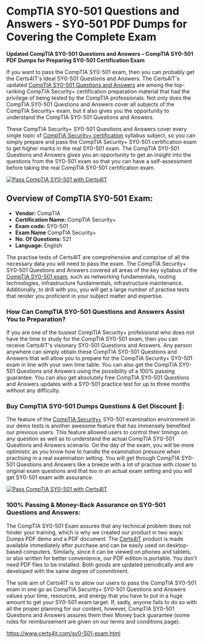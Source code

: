   <h1>CompTIA SY0-501 <span class="exam_variation">Questions and Answers</span> - SY0-501 PDF Dumps for Covering the Complete Exam </h1>
                    <p><strong>Updated CompTIA SY0-501 <span class="exam_variation">Questions and Answers</span> – CompTIA SY0-501 PDF Dumps for Preparing SY0-501 Certification Exam</strong></p>
                  <p>If you want to pass the CompTIA SY0-501 exam, then you can probably get the Certs4IT's Ideal SY0-501 <span class="exam_variation">Questions and Answers</span>. The Certs4IT's updated 
                    <a href="https://www.certs4it.com/sy0-501-exam.html">CompTIA SY0-501 <span class="exam_variation">Questions and Answers</span></a> are among the top-ranking CompTIA Security+ certification preparation material that had the privilege of being tested by the 
                    CompTIA professionals. Not only does the CompTIA SY0-501 <span class="exam_variation">Questions and Answers</span> cover all subjects of the CompTIA Security+ exam, but it 
                    also gives you the opportunity to understand the CompTIA SY0-501 <span class="exam_variation">Questions and Answers</span>.</p>
                    <p>These CompTIA Security+ SY0-501 <span class="exam_variation">Questions and Answers</span> cover every single topic of <a href="https://www.certs4it.com/comptia-security-certification-exams.html">CompTIA Security+ certification</a> syllabus subject, 
                    so you can simply prepare and pass the CompTIA Security+ SY0-501 certification exam to get higher marks in the 
                    real SY0-501 exam. The CompTIA SY0-501 <span class="exam_variation">Questions and Answers</span> gives you an opportunity to get an insight into the questions from the SY0-501 exam so that you can 
                    have a self-assessment before taking the real CompTIA SY0-501 certification exam.</p>
                  <p><a href="https://www.certs4it.com/sy0-501-exam.html"><img src="https://www.certs4it.com/images/get-now-100-guanteed-success-certs4it.png" class="postImage" alt="Pass CompTIA SY0-501 with Certs4IT"></a></p>
                    <h2>Overview of CompTIA SY0-501 Exam:</h2>
                    <ul>
                        <li><strong>Vendor: </strong> CompTIA</li>
                        <li><strong>Certification Name: </strong> CompTIA Security+</li>
                        <li><strong>Exam code: </strong> SY0-501</li>
                        <li><strong>Exam Name</strong> CompTIA Security+</li>
                        <li><strong>No. Of Questions:</strong> 521 </li>
                        <li><strong>Language: </strong> English</li>
                    </ul>
                    <p>The practise tests of Certs4IT are comprehensive and comprise of all the necessary data you will need to pass the exam. The CompTIA Security+ 
                    SY0-501 <span class="exam_variation">Questions and Answers</span> covered all areas of the key syllabus of the <a href="https://www.certs4it.com/comptia-certification-exams.html">CompTIA SY0-501 exam</a>, such as networking fundamentals, routing technologies, infrastructure fundamentals, 
                    infrastructure maintenance. Additionally, to drill with you, you will get a large number of practise tests that render you proficient in your subject matter and expertise.</p>
                   <h3>How Can CompTIA SY0-501 <span class="exam_variation">Questions and Answers</span> Assist You to Preparation?</h3>
                    <p>If you are one of the busiest CompTIA Security+ professional who does not have the time to study for the CompTIA SY0-501 exam, then you can receive Certs4IT's visionary 
                    SY0-501 <span class="exam_variation">Questions and Answers</span>. Any person anywhere can simply obtain these CompTIA SY0-501 <span class="exam_variation">Questions and Answers</span> that will allow you to prepare for the 
                    CompTIA Security+ SY0-501 exam in line with your own time table. You can also get the CompTIA SY0-501 <span class="exam_variation">Questions and Answers</span> using the 
                    possibility of a 100% passing guarantee. You can also get absolutely free CompTIA SY0-501 <span class="exam_variation">Questions and Answers</span> updates with a SY0-501 practice test for up to 
                    three months without any difficulty.</p>
                    <h3>Buy CompTIA SY0-501 Dumps Questions &amp; Get Discount 🤑:</h3>
                    <p>The feature of the <a href="https://www.certs4it.com/sy0-501-exam.html">CompTIA Security+</a> SY0-501 examination environment in our demo tests is another awesome feature that has 
                    immensely benefited our previous users. This feature allowed users to control their timings on any question as well as to understand the actual 
                    CompTIA SY0-501 <span class="exam_variation">Questions and Answers</span> scenario. On the day of the exam, you will be more optimistic as you know how to handle the examination pressure when practising in a 
                    real examination setting. You will get through CompTIA SY0-501 <span class="exam_variation">Questions and Answers</span> like a breeze with a lot of practise with closer to original exam questions and that 
                    too in an actual exam setting and you will get SY0-501 exam with assurance.</p>
                   <p><a href="https://www.certs4it.com/sy0-501-exam.html"><img src="https://www.certs4it.com/images/Get-Now-100-Real-Valid-Exam-Certs4IT.jpeg" alt="Pass CompTIA SY0-501 with Certs4IT"></a></p>
                   <h3>100% Passing &amp; Money-Back Assurance on SY0-501 <span class="exam_variation">Questions and Answers</span>:</h3>
                    <p>The CompTIA SY0-501 Exam assures that any technical problem does not hinder your training, which is why we created our product in two ways: Dumps PDF demo and a 
                    PDF document.  The <a href="https://www.certs4it.com/">Certs4IT</a> product is made available immediately after purchase and can be easily used on desktop-based computers. Similarly, since it can be viewed 
                    on phones and tablets, or also written for better convenience, our PDF edition is portable. You don't need PDF files to be installed. Both goods are updated 
                    periodically and are developed with the same degree of commitment.</p>
                   <p> The sole aim of Certs4IT is to allow our users to pass the CompTIA SY0-501 exam in one go as CompTIA Security+ 
                    SY0-501 <span class="exam_variation">Questions and Answers</span> values your time, resources, and energy that you have to put in a huge amount to get your SY0-501 exam target. If, sadly, anyone fails to 
                    do so with all the proper planning for our content, however, CompTIA SY0-501 <span class="exam_variation">Questions and Answers</span> assures them their Money back guarantee (some rules for reimbursement are given 
                    on our terms and conditions page).</p>
                    <a href="https://www.certs4it.com/sy0-501-exam.html">https://www.certs4it.com/sy0-501-exam.html</a>
             
